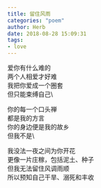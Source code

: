 ```yaml
---
title: 留住风雨
categories: "poem"
author: Herb
date: 2018-08-28 15:09:31
tags:
- love
---
```

爱你有什么难的\
两个人相爱才好难\
我把你爱成一个圈套\
但只能束缚自己\

你的每一个口头禅\
都是我的方言\
你的身边便是我的故乡\
但我不是\

我没法一夜之间为你开花\
更像一片庄稼，包括泥土、种子\
但我无法留住风调雨顺\
所以预知自己干旱、溺死和丰收